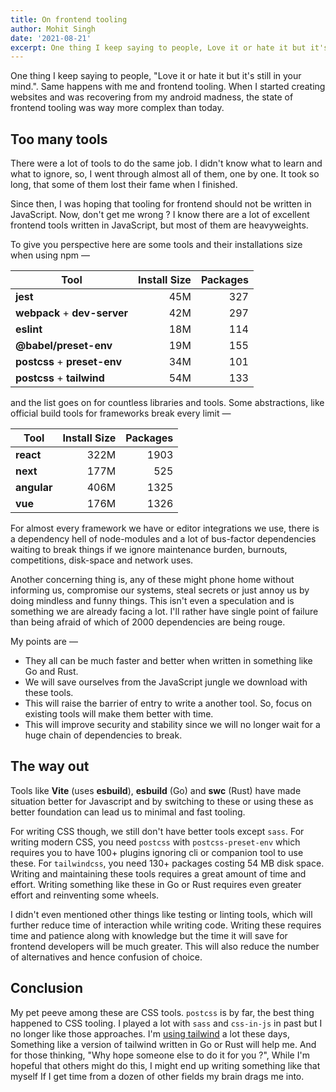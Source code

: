 ```yaml
---
title: On frontend tooling
author: Mohit Singh
date: '2021-08-21'
excerpt: One thing I keep saying to people, Love it or hate it but it's still in your mind.. Same happens with me and frontend tooling. When I started creating websites and was recovering from my android madness, the state of frontend tooling was way more complex than today.
---
```


One thing I keep saying to people, "Love it or hate it but it's still in your mind.". Same happens with me and frontend tooling. When I started creating websites and was recovering from my android madness, the state of frontend tooling was way more complex than today.

## Too many tools

There were a lot of tools to do the same job. I didn't know what to learn and what to ignore, so, I went through almost all of them, one by one. It took so long, that some of them lost their fame when I finished.

Since then, I was hoping that tooling for frontend should not be written in JavaScript. Now, don't get me wrong ? I know there are a lot of excellent frontend tools written in JavaScript, but most of them are heavyweights.

To give you perspective here are some tools and their installations size when using npm &mdash;

| Tool                         | Install Size | Packages |
| ---------------------------- | -----------: | -------: |
| **jest**                     |          45M |      327 |
| **webpack** + **dev-server** |          42M |      297 |
| **eslint**                   |          18M |      114 |
| **@babel/preset-env**        |          19M |      155 |
| **postcss** + **preset-env** |          34M |      101 |
| **postcss** + **tailwind**   |          54M |      133 |

and the list goes on for countless libraries and tools. Some abstractions, like official build tools for frameworks break every limit &mdash;

| Tool        | Install Size | Packages |
| ----------- | -----------: | -------: |
| **react**   |         322M |     1903 |
| **next**    |         177M |      525 |
| **angular** |         406M |     1325 |
| **vue**     |         176M |     1326 |

For almost every framework we have or editor integrations we use, there is a dependency hell of node-modules and a lot of bus-factor dependencies waiting to break things if we ignore maintenance burden, burnouts, competitions, disk-space and network uses.

Another concerning thing is, any of these might phone home without informing us, compromise our systems, steal secrets or just annoy us by doing mindless and funny things. This isn't even a speculation and is something we are already facing a lot. I'll rather have single point of failure than being afraid of which of 2000 dependencies are being rouge.

My points are &mdash;

- They all can be much faster and better when written in something like Go and Rust.
- We will save ourselves from the JavaScript jungle we download with these tools.
- This will raise the barrier of entry to write a another tool. So, focus on existing tools will make them better with time.
- This will improve security and stability since we will no longer wait for a huge chain of dependencies to break.

## The way out

Tools like **Vite** (uses **esbuild**), **esbuild** (Go) and **swc** (Rust) have made situation better for Javascript and by switching to these or using these as better foundation can lead us to minimal and fast tooling.

For writing CSS though, we still don't have better tools except `sass`. For writing modern CSS, you need `postcss` with `postcss-preset-env` which requires you to have 100+ plugins ignoring cli or companion tool to use these. For `tailwindcss`, you need 130+ packages costing 54 MB disk space. Writing and maintaining these tools requires a great amount of time and effort. Writing something like these in Go or Rust requires even greater effort and reinventing some wheels.

I didn't even mentioned other things like testing or linting tools, which will further reduce time of interaction while writing code. Writing these requires time and patience along with knowledge but the time it will save for frontend developers will be much greater. This will also reduce the number of alternatives and hence confusion of choice.

## Conclusion

My pet peeve among these are CSS tools. `postcss` is by far, the best thing happened to CSS tooling. I played a lot with `sass` and `css-in-js` in past but I no longer like those approaches. I'm [using tailwind](/no-tailwind) a lot these days, Something like a version of tailwind written in Go or Rust will help me. And for those thinking, "Why hope someone else to do it for you ?", While I'm hopeful that others might do this, I might end up writing something like that myself If I get time from a dozen of other fields my brain drags me into.
